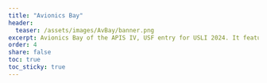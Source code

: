 ```yaml
---
title: "Avionics Bay"
header:
  teaser: /assets/images/AvBay/banner.png
excerpt: Avionics Bay of the APIS IV, USF entry for USLI 2024. It features dual parachute deployment capabilities, redundancy, telemetry, and camera system.
order: 4
share: false
toc: true
toc_sticky: true
---
```



